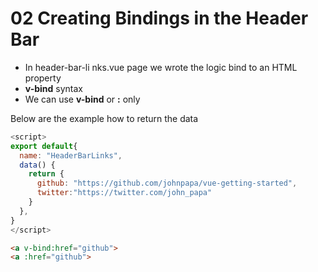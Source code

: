 # 02 Creating Bindings in the Header Bar

- In header-bar-li
nks.vue page we wrote the logic bind to an HTML property
- **v-bind** syntax
- We can use **v-bind** or **:** only

Below are the example how to return the data

```javascript
<script>
export default{
  name: "HeaderBarLinks",
  data() {
    return {
      github: "https://github.com/johnpapa/vue-getting-started",
      twitter:"https://twitter.com/john_papa"
    }
  },
}
</script>
```

```html
<a v-bind:href="github">
<a :href="github">

```
